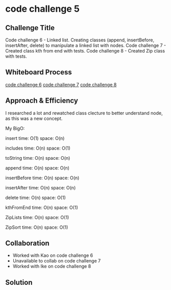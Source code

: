 # code challenge 5

## Challenge Title

Code challenge 6 - Linked list. Creating classes (append, insertBefore, insertAfter, delete) to manipulate a linked list with nodes.
Code challenge 7 - Created class kth from end with tests.
Code challenge 8 - Created Zip class with tests.

## Whiteboard Process

[code challenge 6](../401-code-challenges/whiteboard-images/whiteboard6.png)
[code challenge 7](../401-code-challenges//whiteboard-images/whiteboard7.png)
[code challenge 8](../401-code-challenges/whiteboard-images/whiteboard8.png)

## Approach & Efficiency

I researched a lot and rewatched class clecture to better understand node, as this was a new concept.

My BigO:

insert
time: O(1)
space: O(n)

includes
time: O(n)
space: O(1)

toString
time: O(n)
space: O(n)

append
time: O(n)
space: O(n)

insertBefore
time: O(n)
space: O(n)

insertAfter
time: O(n)
space: O(n)

delete
time: O(n)
space: O(1)

kthFromEnd
time: O(n)
space: O(1)

ZipLists
time: O(n)
space: O(1)

ZipSort
time: O(n)
space: O(1)

## Collaboration

- Worked with Kao on code challenge 6
- Unavailable to collab on code challenge 7
- Worked with Ike on code challenge 8

## Solution
